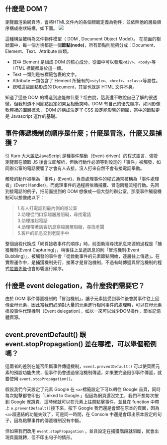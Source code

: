 ## 什麼是 DOM？
瀏覽器渲染網頁時，會將HTML文件內的各個標籤定義為物件，並依照他的層級順序構成樹狀結構，如下圖。
![](https://i.imgur.com/gftbYsM.gif)

這種構型被稱為文件物件模型（ DOM , Document Object Model）。 在前面的樹狀圖中，每一個方塊都是一個**節點(node)**，所有節點則能夠分成：Document、Element、Text、Attribute 四類。

- 其中 Element 是組成 DOM 的核心成分，從圖中可以發現`<div>`、`<body>`等 HTML 標籤都屬於這一類。
- Text 一類則是被標籤包裹的文字。
- Attribute 一類包含了 Element 所擁有的`<style>`、`<href>`、`<class>`等屬性。
- 總和這些節點形成的 Document，其實也就是 HTML 文件本身。

知道了這些 DOM 的構造到底能做什麼？坦白說，這我還不敢說自己了解的很透徹，但我知道不同節點設定如果互相衝突時，DOM 有自己的優先順序，如同影像軟體裡的圖層概念， DOM 的構成決定了 CSS 設定能影響的範圍，當中的節點更是 Javascript 運作的基礎。 

## 事件傳遞機制的順序是什麼；什麼是冒泡，什麼又是捕獲？
引 Kuro 大大[說法](https://ithelp.ithome.com.tw/articles/10191970)JavaScript 是種事件驅動（Event-driven）的程式語言，儘管瀏覽器在讀取 JS 後會立即解析，但執行動作必須等到設定的「事件」被觸發，如同辦公室的電話要響了才會有人去接，沒人打來自然不會有接電話舉動。

觸發的動作被稱為「事件」(Event)，負責處理事件的程式通常被稱為「事件處理者」(Event Handler)，而處理事件的過程將依循捕獲、冒泡兩種流程行動。先回到接電話的例子，把前面提到的 DOM 想像成一個大型的辦公室，那麼事件觸發機制可以想像成以下：

>1.有人打電話到最內側的辦公室<br>
>2.助理從門口穿越層層阻礙，尋找電話<br>
>3.助理接起電話<br>
>4.助理帶著訪客訊息穿越層層阻礙，尋找老闆<br>
>5.客戶的訊息交到老闆手中<br>

整個過程代換成「網頁接收事件的順序」時，前面助理尋找訊息來源的過程是「捕獲機制(Event Capturing)」，稍後往上呈遞訊息的則「冒泡機制(Event Bubbling)」，被觸發的事件會「從啟動事件的元素節點開始，逐層往上傳遞」。在實際運作中，是捕獲機制先行，接著才是冒泡機制，不過有時傳遞與冒泡機制的程式[位置先後](https://ithelp.ithome.com.tw/articles/10191970)也會影響運行順序。

## 什麼是 event delegation，為什麼我們需要它？

由於 DOM 事件傳遞機制的「冒泡機制」，讓子元素接受到事件後會將事件往上回傳至母元素，因此當我們必須對大量的元素進行相同事件的處理時，可以在母元素掛設事件代理機制（Event delegation），如以一來可以減少DOM操作，節省記憶體資源。


## event.preventDefault() 跟 event.stopPropagation() 差在哪裡，可以舉個範例嗎？
這兩者的差別在能否阻斷事件傳遞機制，`event.preventDefault()` 可以使頁面元素的預設功能失效，但事件仍會透過冒泡機制傳遞，如果要完全阻卻事件傳遞，就要使用 `event.stopPropagation()`。

假設我們今天設定了元素 Google 在 `<a>`標籤設定下可以轉往 Google 首頁，同時每次點擊都會印出「Linked to Google.」但因為網頁還沒完工，我們不想每次按到 Google 就跳頁，這時候就可以在元素上註冊點擊事件，並且在 function 中帶上 `e.preventDefault()`接下來，按下 Google 我們還是會留在原本的頁面，因為`<a>`超連結的功能失效了，可是同一時間，在 Console 中還是會印出原本設定的句子，因為點擊事件的傳遞機制沒有中斷。

但如果我們改用 `event.stopPropagation` ，並且設定在捕獲階段就阻斷，就會出現頁面跳轉，但不印出句子的情形。